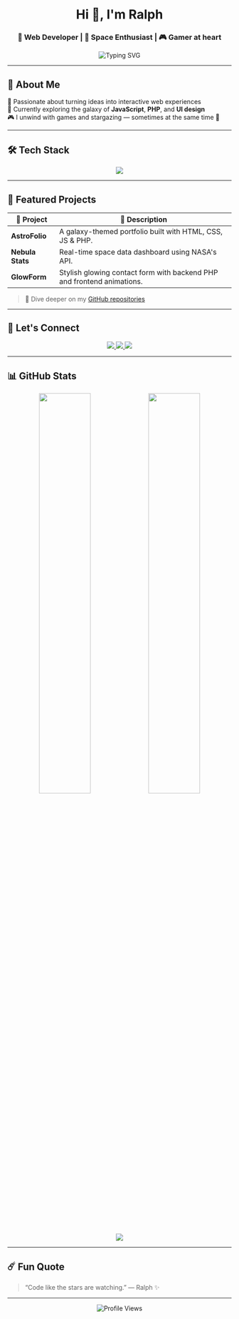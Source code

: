 <h1 align="center">Hi 👋, I'm Ralph</h1>
<h3 align="center">🚀 Web Developer | 🌌 Space Enthusiast | 🎮 Gamer at heart</h3>

<p align="center">
  <img src="https://readme-typing-svg.demolab.com?font=Orbitron&size=24&pause=1000&color=00FFFF&center=true&vCenter=true&width=500&lines=Front-End+Developer;Space+Lover;Creative+Thinker;Problem+Solver" alt="Typing SVG" />
</p>

---

## 🧠 About Me

🌟 Passionate about turning ideas into interactive web experiences  
🚀 Currently exploring the galaxy of **JavaScript**, **PHP**, and **UI design**  
🎮 I unwind with games and stargazing — sometimes at the same time 🌠  

---

## 🛠 Tech Stack

<p align="center">
  <img src="https://skillicons.dev/icons?i=html,css,js,php,github,figma,vscode&perline=7" />
</p>

---

## 🌌 Featured Projects

| 🌠 Project | 📝 Description |
|-----------|----------------|
| **AstroFolio** | A galaxy-themed portfolio built with HTML, CSS, JS & PHP. |
| **Nebula Stats** | Real-time space data dashboard using NASA's API. |
| **GlowForm** | Stylish glowing contact form with backend PHP and frontend animations. |

> 🚀 Dive deeper on my [GitHub repositories](https://github.com/Rtyz)

---

## 📡 Let's Connect

<p align="center">
  <a href="mailto:rlphclmnte@gmail.com">
    <img src="https://img.shields.io/badge/Gmail-D14836?style=for-the-badge&logo=gmail&logoColor=white" />
  </a>
  <a href="https://www.linkedin.com/in/ralph-clemente-001010289/">
    <img src="https://img.shields.io/badge/LinkedIn-0A66C2?style=for-the-badge&logo=linkedin&logoColor=white" />
  </a>
  <a href="https://github.com/Rtyz">
    <img src="https://img.shields.io/badge/GitHub-100000?style=for-the-badge&logo=github&logoColor=white" />
  </a>
</p>

---

## 📊 GitHub Stats

<p align="center">
  <img src="https://github-readme-stats.vercel.app/api?username=Rtyz&show_icons=true&theme=tokyonight&hide_border=true" width="48%"/>
  <img src="https://github-readme-streak-stats.herokuapp.com/?user=Rtyz&theme=tokyonight&hide_border=true" width="48%"/>
</p>

<p align="center">
  <img src="https://github-profile-summary-cards.vercel.app/api/cards/profile-details?username=Rtyz&theme=tokyonight" />
</p>

---

## ☄️ Fun Quote

> “Code like the stars are watching.” — Ralph ✨

---

<p align="center">
  <img src="https://komarev.com/ghpvc/?username=Rtyz&style=flat-square&color=00ffff" alt="Profile Views" />
</p>
